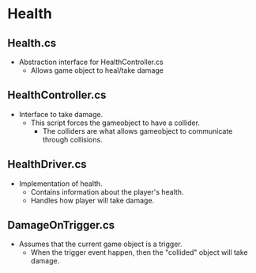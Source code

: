 # Health
## Health.cs
* Abstraction interface for HealthController.cs
    * Allows game object to heal/take damage
## HealthController.cs
* Interface to take damage.
  * This script forces the gameobject to have a collider.
    * The colliders are what allows gameobject to communicate through collisions.
## HealthDriver.cs
* Implementation of health.
  * Contains information about the player's health.
  * Handles how player will take damage.
## DamageOnTrigger.cs
* Assumes that the current game object is a trigger.
  * When the trigger event happen, then the "collided" object will take damage.